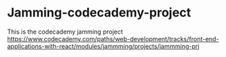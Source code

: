 # Jamming-codecademy-project
This is the codecademy jamming project https://www.codecademy.com/paths/web-development/tracks/front-end-applications-with-react/modules/jammming/projects/jammming-prj
